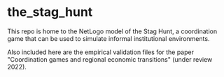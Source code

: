 # the_stag_hunt
This repo is home to the NetLogo model of the Stag Hunt, a coordination game that can be used to simulate informal institutional environments.

Also included here are the empirical validation files for the paper "Coordination games and regional economic transitions" (under review 2022).

